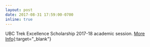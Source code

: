 ```yaml
---
layout: post
date: 2017-08-31 17:59:00-0700
inline: true
---
```


UBC Trek Excellence Scholarship 2017-18 academic session. [More Info](https://students.ubc.ca/enrolment/finances/awards-scholarships-bursaries/trek-excellence-scholarship){:target="\_blank"}